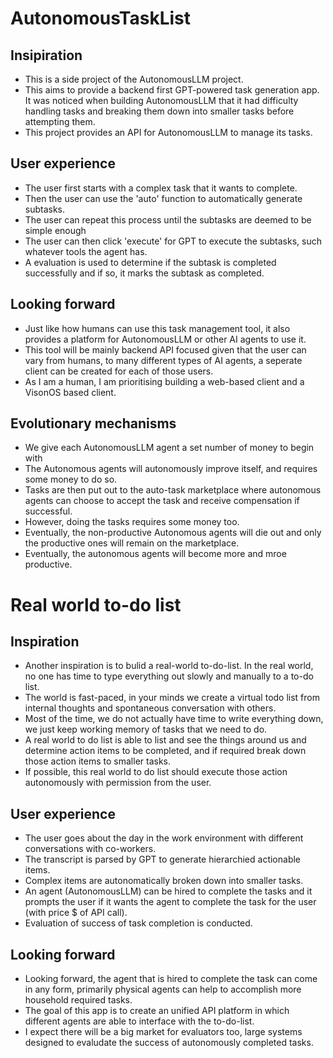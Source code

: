 # AutonomousTaskList

## Insipiration

- This is a side project of the AutonomousLLM project.
- This aims to provide a backend first GPT-powered task generation app. It was noticed when building AutonomousLLM that it had difficulty handling tasks and breaking them down into smaller tasks before attempting them.
- This project provides an API for AutonomousLLM to manage its tasks.

## User experience

- The user first starts with a complex task that it wants to complete.
- Then the user can use the 'auto' function to automatically generate subtasks.
- The user can repeat this process until the subtasks are deemed to be simple enough
- The user can then click 'execute' for GPT to execute the subtasks, such whatever tools the agent has.
- A evaluation is used to determine if the subtask is completed successfully and if so, it marks the subtask as completed.

## Looking forward

- Just like how humans can use this task management tool, it also provides a platform for AutonomousLLM or other AI agents to use it.
- This tool will be mainly backend API focused given that the user can vary from humans, to many different types of AI agents, a seperate client can be created for each of those users.
- As I am a human, I am prioritising building a web-based client and a VisonOS based client.

## Evolutionary mechanisms

- We give each AutonomousLLM agent a set number of money to begin with
- The Autonomous agents will autonomously improve itself, and requires some money to do so.
- Tasks are then put out to the auto-task marketplace where autonomous agents can choose to accept the task and receive compensation if successful.
- However, doing the tasks requires some money too.
- Eventually, the non-productive Autonomous agents will die out and only the productive ones will remain on the marketplace.
- Eventually, the autonomous agents will become more and mroe productive.

# Real world to-do list

## Inspiration

- Another inspiration is to bulid a real-world to-do-list. In the real world, no one has time to type everything out slowly and manually to a to-do list.
- The world is fast-paced, in your minds we create a virtual todo list from internal thoughts and spontaneous conversation with others.
- Most of the time, we do not actually have time to write everything down, we just keep working memory of tasks that we need to do.
- A real world to do list is able to list and see the things around us and determine action items to be completed, and if required break down those action items to smaller tasks.
- If possible, this real world to do list should execute those action autonomously with permission from the user.

## User experience

- The user goes about the day in the work environment with different conversations with co-workers.
- The transcript is parsed by GPT to generate hierarchied actionable items.
- Complex items are autonomatically broken down into smaller tasks.
- An agent (AutonomousLLM) can be hired to complete the tasks and it prompts the user if it wants the agent to complete the task for the user (with price $ of API call).
- Evaluation of success of task completion is conducted.

## Looking forward

- Looking forward, the agent that is hired to complete the task can come in any form, primarily physical agents can help to accomplish more household required tasks.
- The goal of this app is to create an unified API platform in which different agents are able to interface with the to-do-list.
- I expect there will be a big market for evaluators too, large systems designed to evaludate the success of autonomously completed tasks.
